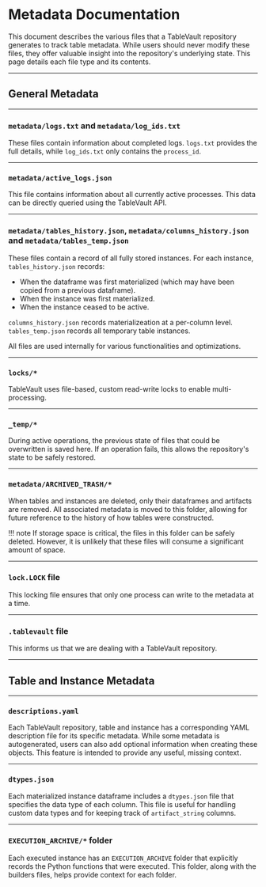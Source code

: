 # Metadata Documentation

This document describes the various files that a TableVault repository generates to track table metadata. While users should never modify these files, they offer valuable insight into the repository's underlying state. This page details each file type and its contents.

---

## General Metadata

---

### `metadata/logs.txt` and `metadata/log_ids.txt`

These files contain information about completed logs. `logs.txt` provides the full details, while `log_ids.txt` only contains the `process_id`.

---

### `metadata/active_logs.json`
This file contains information about all currently active processes. This data can be directly queried using the TableVault API.

---

### `metadata/tables_history.json`, `metadata/columns_history.json` and `metadata/tables_temp.json`

These files contain a record of all fully stored instances. For each instance, `tables_history.json` records:

- When the dataframe was first materialized (which may have been copied from a previous dataframe).
- When the instance was first materialized.
- When the instance ceased to be active.

`columns_history.json` records materializeation at a per-column level. `tables_temp.json` records all temporary table instances.

All files are used internally for various functionalities and optimizations.

---

### `locks/*`

TableVault uses file-based, custom read-write locks to enable multi-processing.

---

### `_temp/*`

During active operations, the previous state of files that could be overwritten is saved here. If an operation fails, this allows the repository's state to be safely restored.

---

### `metadata/ARCHIVED_TRASH/*`

When tables and instances are deleted, only their dataframes and artifacts are removed. All associated metadata is moved to this folder, allowing for future reference to the history of how tables were constructed.

!!! note
    If storage space is critical, the files in this folder can be safely deleted. However, it is unlikely that these files will consume a significant amount of space.

---

### `lock.LOCK` file

This locking file ensures that only one process can write to the metadata at a time.

---

### `.tablevault` file

This informs us that we are dealing with a TableVault repository.

---

## Table and Instance Metadata

---

### `descriptions.yaml`

Each TableVault repository, table and instance has a corresponding YAML description file for its specific metadata. While some metadata is autogenerated, users can also add optional information when creating these objects. This feature is intended to provide any useful, missing context.

---

### `dtypes.json`

Each materialized instance dataframe includes a `dtypes.json` file that specifies the data type of each column. This file is useful for handling custom data types and for keeping track of `artifact_string` columns.

---

### `EXECUTION_ARCHIVE/*` folder

Each executed instance has an `EXECUTION_ARCHIVE` folder that explicitly records the Python functions that were executed. This folder, along with the builders files, helps provide context for each folder.